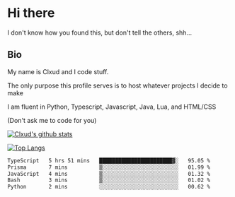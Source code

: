 

# Hi there
I don't know how you found this, but don't tell the others, shh...

## Bio
My name is Clxud and I code stuff.

The only purpose this profile serves is to host whatever projects I decide to make

I am fluent in Python, Typescript, Javascript, Java, Lua, and HTML/CSS



(Don't ask me to code for you)

[![Clxud's github stats](https://github-readme-stats.vercel.app/api?username=cloudwithax&count_private=true&theme=dark&show_icons=true)](https://github.com/anuraghazra/github-readme-stats) 

[![Top Langs](https://github-readme-stats.vercel.app/api/top-langs/?username=cloudwithax&theme=dark)](https://github.com/anuraghazra/github-readme-stats)

<!--START_SECTION:waka-->

```txt
TypeScript   5 hrs 51 mins   ███████████████████████▓░   95.05 %
Prisma       7 mins          ▒░░░░░░░░░░░░░░░░░░░░░░░░   01.99 %
JavaScript   4 mins          ▒░░░░░░░░░░░░░░░░░░░░░░░░   01.32 %
Bash         3 mins          ▒░░░░░░░░░░░░░░░░░░░░░░░░   01.02 %
Python       2 mins          ░░░░░░░░░░░░░░░░░░░░░░░░░   00.62 %
```

<!--END_SECTION:waka-->







